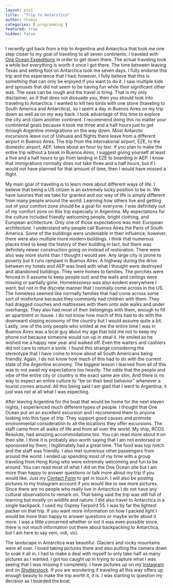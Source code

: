 ```yaml
---
layout: post
title:  "Trip to Antarctica"
author: thomas
categories: [ programming ]
featured: true
hidden: false
---
```

I recently got back from a trip to Argentina and Antarctica that took me one step closer to my goal of traveling to all seven continents. I traveled with [One Ocean Expeditions](https://www.oneoceanexpeditions.com/) in order to get down there. The actual traveling took a while but everything is worth it once I got there. The time between leaving Texas and setting foot on Antarctica took me seven days. I fully endorse this trip and the experience that I had; however, I fully believe that this is something that can only be enjoyed if you want to do it. I saw multiple kids and spouses that did not seem to be having fun while their significant other was. The seas can be rough and the travel is tiring. That is my only disclaimer, so if that does not dissuade you, then you should look into traveling to Antarctica.
I wanted to kill two birds with one stone (traveling to South America and Antarctica), so I spent a day in Buenos Aires on my trip down as well as on my way back. I took advantage of this time to explore the city and claim another continent. I recommend doing this no matter your continental goals because it took me three and a half hours just to get through Argentine immigrations on the way down. Most Antarctic excursions leave out of Ushuaia and flights there leave from a different airport in Buenos Aires. The trip from the international airport, EZE, to the domestic airport, AEP, takes about an hour by taxi. If you plan to make the entire trip without a break in Buenos Aires, I suggest giving yourself at least a five and a half hours to go from landing in EZE to boarding in AEP. I know that immigrations normally does not take three and a half hours, but if I would not have planned for that amount of time, then I would have missed a flight.

My main goal of traveling is to learn more about different ways of life. I believe that being a US citizen is an extremely lucky position to be in. We have luxuries that we take for granted and our way of life is simply different from many people around the world. Learning how others live and getting out of your comfort zone should be a goal for everyone. I was definitely out of my comfort zone on this trip especially in Argentina. My expectations for the culture included friendly welcoming people, bright clothing, and European architecture. Only one of those expectations was met: European architecture. I understand why people call Buenos Aires the Paris of South America. Some of the buildings were undeniable in their influence; however, there were also multiple more modern buildings. I think that numerous places tried to keep the history of their building in tact, but there was definitely newer construction going on instead of restoration. There were also way more slums than I thought I would see. Any large city is prone to poverty but it runs rampant in Buenos Aires. A highway during the drive between my hotels and AEP was lined with what I thought were destroyed and abandoned buildings. They were homes to families. The porches were fenced in (I assume to keep people out) and the walls and ceilings were missing or partially gone. Homelessness was also evident everywhere I went, but not in the discrete manner that I normally come across in the US. The homeless seemed like normally families that had come across some sort of misfortune because they commonly had children with them. They had dragged couches and mattresses with them onto side walks and under overhangs. They also had most of their belongings with them, enough to fill an apartment or house. I do not know how much of this had to do with the downward sloping economy of the country but I would assume quite a bit. Lastly, one of the only people who smiled at me the entire time I was in Buenos Aires was a local guy about my age that told me not to keep my phone out because someone would run up in steal it. He smiled as he wished me a happy new year and walked off. Even the waiters and cashiers did not care to return a smile. I found this strange considering the stereotype that I have come to know about all South Americans being friendly. Again, I do not know how much of this had to do with the current state of the Argentine economy. The biggest lesson I learned from all of this was to not await my expectations too heavily. The odds that the people and vibe of the entire city or country is the exact same are slim. And there is no way to expect an entire culture to "be on their best behavior" whenever a tourist comes around. All this being said I am glad that I went to Argentina; it just was not at all what I was expecting.

After leaving Argentina for the boat that would be home for the next eleven nights, I experienced much different types of people. I thought that One Ocean put on an excellent excursion and I recommend them to anyone looking into this type of trip. They support good causes and promote environmental consideration to all the locations they offer excursions. The staff came from all walks of life and from all over the world. My ship, RCGS Resolute, had amazing accommodations too. You can read more about it on their site. I think it is probably also worth saying that I am not endorsed or sponsored by them; I legitimately had a great time. The food was top notch and the staff was friendly. I also met numerous other passengers from around the world. I ended up spending most of my time with a group traveling from Hong Kong who were extremely welcoming and fun to be around. You can read most of what I did on the One Ocean site but I am more than happy to answer questions or talk more about my trip if you would like. Just my [Contact Form](http://thomasstep.com/#contact) to get in touch. I will also be posting pictures to my Instagram account if you would like to see more pictures. Since there are no people who really live in Antarctica I do not have any cultural observations to remark on. That being said the trip was still full of learning but mostly on wildlife and nature. I did also travel to Antarctica in a single backpack. I used my Osprey Farpoint 55. I was by far the lightest packer on that trip. If you want more information on how I packed light I would be more than happy to answer questions or maybe write about it more. I was a little concerned whether or not it was even possible since there is not much information out there about backpacking to Antarctica, but I am here to say veni, vidi, vici.

The landscape in Antarctica was beautiful. Glaciers and rocky mountains were all over. I loved taking pictures there and also putting the camera down to soak it all in. I had to make a deal with myself to only take half as many pictures as I wanted. I got too caught up in trying to capture what I was seeing that I was missing it completely. I have pictures up on my [Instagram](https://www.instagram.com/tmoneyfish/) and on [Shutterstock](https://www.shutterstock.com/g/ThomasStep?language=en). If you are wondering if traveling all this way offers up enough beauty to make the trip worth it, it is. I was starting to question my decision as I boarded the boat.
